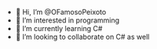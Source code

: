 - 👋 Hi, I’m @OFamosoPeixoto
- 👀 I’m interested in programming
- 🌱 I’m currently learning C#
- 💞️ I’m looking to collaborate on C# as well

<!---
OFamosoPeixoto/OFamosoPeixoto is a ✨ special ✨ repository because its `README.md` (this file) appears on your GitHub profile.
You can click the Preview link to take a look at your changes.
--->
